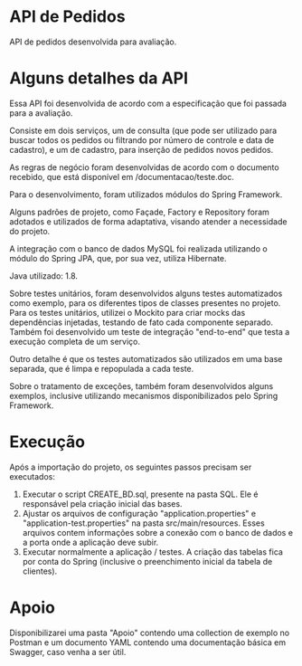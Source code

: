 # API de Pedidos

API de pedidos desenvolvida para avaliação.

# Alguns detalhes da API

Essa API foi desenvolvida de acordo com a especificação que foi passada para a avaliação.

Consiste em dois serviços, um de consulta (que pode ser utilizado para buscar todos os pedidos ou filtrando por número de controle e data de cadastro), e um de cadastro, para inserção de pedidos novos pedidos.

As regras de negócio foram desenvolvidas de acordo com o documento recebido, que está disponível em /documentacao/teste.doc.

Para o desenvolvimento, foram utilizados módulos do Spring Framework.

Alguns padrões de projeto, como Façade, Factory e Repository foram adotados e utilizados de forma adaptativa, visando atender a necessidade do projeto.

A integração com o banco de dados MySQL foi realizada utilizando o módulo do Spring JPA, que, por sua vez, utiliza Hibernate.

Java utilizado: 1.8.

Sobre testes unitários, foram desenvolvidos alguns testes automatizados como exemplo, para os diferentes tipos de classes presentes no projeto. Para os testes unitários, utilizei o Mockito para criar mocks das dependências injetadas, testando de fato cada componente separado.
Também foi desenvolvido um teste de integração "end-to-end" que testa a execução completa de um serviço.

Outro detalhe é que os testes automatizados são utilizados em uma base separada, que é limpa e repopulada a cada teste.

Sobre o tratamento de exceções, também foram desenvolvidos alguns exemplos, inclusive utilizando mecanismos disponibilizados pelo Spring Framework.

# Execução

Após a importação do projeto, os seguintes passos precisam ser executados:

1. Executar o script CREATE_BD.sql, presente na pasta SQL. Ele é responsável pela criação inicial das bases.
2. Ajustar os arquivos de configuração "application.properties" e "application-test.properties" na pasta src/main/resources. Esses arquivos contem informações sobre a conexão com o banco de dados e a porta onde a aplicação deve subir.
3. Executar normalmente a aplicação / testes. A criação das tabelas fica por conta do Spring (inclusive o preenchimento inicial da tabela de clientes). 

# Apoio

Disponibilizarei uma pasta "Apoio" contendo uma collection de exemplo no Postman e um documento YAML contendo uma documentação básica em Swagger, caso venha a ser útil.
